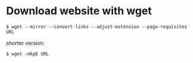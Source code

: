 # Download website with wget

	$ wget --mirror --convert-links --adjust-extension --page-requisites URL

shorter version:

	$ wget -mkpE URL
